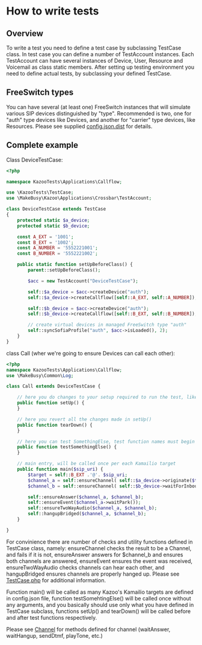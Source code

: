 # How to write tests

## Overview

To write a test you need to define a test case by subclassing TestCase class. In test case you can define a number of
TestAccount instances. Each TestAccount can have several instances of Device, User, Resource and Voicemail as class
static members. After setting up testing environment you need to define actual tests, by subclassing your defined TestCase.

## FreeSwitch types

You can have several (at least one) FreeSwitch instances that will simulate various SIP devices distinguished by "type".
Recommended is two, one for "auth" type devices like Devices, and another for "carrier" type devices, like Resources.
Please see supplied [config.json.dist](../etc/config.json.dist) for details.

## Complete example

Class DeviceTestCase:

```PHP
<?php

namespace KazooTests\Applications\Callflow;

use \KazooTests\TestCase;
use \MakeBusy\Kazoo\Applications\Crossbar\TestAccount;

class DeviceTestCase extends TestCase
{
    protected static $a_device;
    protected static $b_device;

    const A_EXT = '1001';
    const B_EXT = '1002';
    const A_NUMBER = '5552221001';
    const B_NUMBER = '5552221002';

    public static function setUpBeforeClass() {
        parent::setUpBeforeClass();

        $acc = new TestAccount("DeviceTestCase");

        self::$a_device = $acc->createDevice("auth");
        self::$a_device->createCallflow([self::A_EXT, self::A_NUMBER]);

        self::$b_device = $acc->createDevice("auth");
        self::$b_device->createCallflow([self::B_EXT, self::B_NUMBER]);

        // create virtual devices in managed FreeSwitch type "auth"
        self::syncSofiaProfile("auth", $acc->isLoaded(), 2);
    }
}
```

class Call (wher we're going to ensure Devices can call each other):

```PHP
<?php
namespace KazooTests\Applications\Callflow;
use \MakeBusy\Common\Log;

class Call extends DeviceTestCase {

    // here you do changes to your setup required to run the test, like updating Kazoo's Device properties
    public function setUp() {
    }

    // here you revert all the changes made in setUp()
    public function tearDown() {
    }

    // here you can test SomethingElse, test function names must begin with test prefix
    public function testSomethingElse() {
    }

    // main entry, will be called once per each Kamailio target
    public function main($sip_uri) {
        $target = self::B_EXT .'@'. $sip_uri;
        $channel_a = self::ensureChannel( self::$a_device->originate($target) );
        $channel_b = self::ensureChannel( self::$b_device->waitForInbound() );

        self::ensureAnswer($channel_a, $channel_b);
        self::ensureEvent($channel_a->waitPark());
        self::ensureTwoWayAudio($channel_a, $channel_b);
        self::hangupBridged($channel_a, $channel_b);
    }

}
```

For convinience there are number of checks and utility functions defined in TestCase class, namely: ensureChannel
checks the result to be a Channel, and fails if it is not, ensureAnswer answers for $channel_b and ensures both channels
are answered, ensureEvent ensures the event was received, ensureTwoWayAudio checks channels can hear each other,
and hangupBridged ensures channels are properly hanged up. Please see [TestCase.php](../tests/KazooTests/TestCase.php)
for additional information.

Function main() will be called as many Kazoo's Kamailio targets are defined in config.json file, function testSomehtingElse()
will be called once without any arguments, and you basically should use only what you have defined in TestCase subclass,
functions setUp() and tearDown() will be called before and after test functions respectively.

Please see [Channel](../src/MakeBusy/FreeSWITCH/Channels/Channel.php) for methods defined for channel
(waitAnswer, waitHangup, sendDtmf, playTone, etc.)
